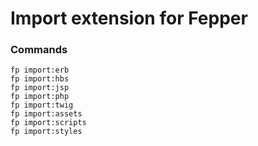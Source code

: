 # Import extension for Fepper

### Commands

```shell
fp import:erb
fp import:hbs
fp import:jsp
fp import:php
fp import:twig
fp import:assets
fp import:scripts
fp import:styles
```
